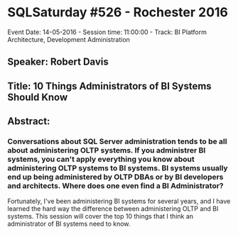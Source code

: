 # SQLSaturday #526 - Rochester 2016
Event Date: 14-05-2016 - Session time: 11:00:00 - Track: BI Platform Architecture, Development  Administration
## Speaker: Robert Davis
## Title: 10 Things Administrators of BI Systems Should Know
## Abstract:
### Conversations about SQL Server administration tends to be all about administering OLTP systems. If you administrer BI systems, you can't apply everything you know about administering OLTP systems to BI systems. BI systems usually end up being administered by OLTP DBAs or by BI developers and architects. Where does one even find a BI Administrator?

Fortunately, I've been administering BI systems for several years, and I have learned the hard way the difference between administering OLTP and BI systems. This session will cover the top 10 things that I think an administrator of BI systems need to know.

